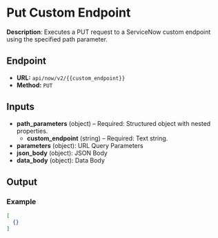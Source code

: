 # Put Custom Endpoint

**Description**: Executes a PUT request to a ServiceNow custom endpoint using the specified path parameter.

## Endpoint

- **URL:** `api/now/v2/{{custom_endpoint}}`
- **Method:** `PUT`
## Inputs

- **path_parameters** (object) – Required: Structured object with nested properties.
  - **custom_endpoint** (string) – Required: Text string.
- **parameters** (object): URL Query Parameters
- **json_body** (object): JSON Body
- **data_body** (object): Data Body
## Output

### Example

```json
[
  {}
]
```